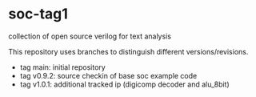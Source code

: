 # soc-tag1

collection of open source verilog for text analysis

This repository uses branches to distinguish different versions/revisions.

  - tag main:    initial repository
  - tag v0.9.2:  source checkin of base soc example code
  - tag v1.0.1:  additional tracked ip (digicomp decoder and alu_8bit)

